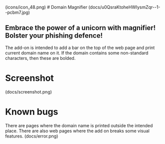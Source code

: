 (icons/icon_48.png)  # Domain Magnifier
(docs/u0QsraKtoheHWlysmZqr--1--pcbm7.jpg)
## Embrace the power of a unicorn with magnifier! Bolster your phishing defence! 

The add-on is intended to add a bar on the top of the web page and print current domain name on it. If the domain contains some non-standard characters,
then these are bolded.

# Screenshot
(docs/screenshot.png)

# Known bugs
There are pages where the domain name is printed outside the intended place. There are also web pages where the add on breaks some visual features.
(docs/error.png)

